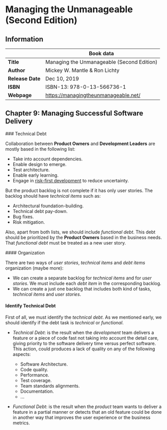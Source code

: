 # Managing the Unmanageable (Second Edition)

## Information

| | Book data |
| --- | --- |
| **Title**  | Managing the Unmanageable (Second Edition)|
| **Author** | Mickey W. Mantle & Ron Lichty |
| **Release Date** | Dec 10, 2019 |
| **ISBN** | ISBN-13: 978-0-13-566736-1 |
| **Webpage** | https://managingtheunmanageable.net/ |

## Chapter 9: Managing Successful Software Delivery

### Technical Debt

Collaboration between **Product Owners** and **Development Leaders** are mostly based in the following list:

* Take into account dependencies.
* Enable design to emerge.
* Test architecture.
* Enable early learning.
* Engage in [risk-first development](https://riskfirst.org/) to reduce uncertainty.

But the product backlog is not complete if it has only user stories. The backlog should have *technical items* such as:

* Architectural foundation-building.
* Technical debt pay-down.
* Bug fixes.
* Risk mitigation.

Also, apart from both lists, we should include *functional debt*. This debt should be prioritized by the **Product Owners** based in the business needs. That *functional debt* must be treated as a new user story.

#### Organization

There are two ways of *user stories*, *technical items* and *debt items* organization (maybe more):

* We can create a separate backlog for *technical items* and for *user stories*. We must include each *debt item* in the corresponding backlog.
* We can create a just one backlog that includes both kind of tasks, *technical items* and *user stories*.

#### Identify Technical Debt

First of all, we must identify the *technical debt*. As we mentioned early, we should identify if the debt task is *technical* or *functional*.

* *Technical Debt*: is the result when the *development* team delivers a feature or a piece of code fast not taking into account the detail care, giving priority to the software delivery time versus perfect software. This action, could produces a lack of quality on any of the following aspects:
  * Software Architecture.
  * Code quality.
  * Performance.
  * Test coverage.
  * Team standards alignments.
  * Documentation.
  * ...

* *Functional Debt*: is the result when the *product* team wants to deliver a feature in a partial manner or detects that an old feature could be done in another way that improves the user experience or the business metrics.
